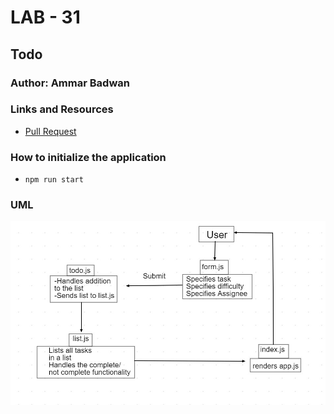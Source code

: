 # LAB - 31

## Todo 

### Author: Ammar Badwan

### Links and Resources

- [Pull Request](https://github.com/ammarBadwan-401-advanced-javascript/todo/pull/1)

### How to initialize the application

* `npm run start`


### UML

![TODO UML](./assets/todouml.jpg)